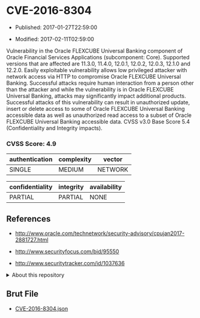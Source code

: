 # CVE-2016-8304

- Published: 2017-01-27T22:59:00

- Modified: 2017-02-11T02:59:00

Vulnerability in the Oracle FLEXCUBE Universal Banking component of Oracle Financial Services Applications (subcomponent: Core). Supported versions that are affected are 11.3.0, 11.4.0, 12.0.1, 12.0.2, 12.0.3, 12.1.0 and 12.2.0. Easily exploitable vulnerability allows low privileged attacker with network access via HTTP to compromise Oracle FLEXCUBE Universal Banking. Successful attacks require human interaction from a person other than the attacker and while the vulnerability is in Oracle FLEXCUBE Universal Banking, attacks may significantly impact additional products. Successful attacks of this vulnerability can result in unauthorized update, insert or delete access to some of Oracle FLEXCUBE Universal Banking accessible data as well as unauthorized read access to a subset of Oracle FLEXCUBE Universal Banking accessible data. CVSS v3.0 Base Score 5.4 (Confidentiality and Integrity impacts).

### CVSS Score: **4.9**

| authentication | complexity | vector |
| --- | --- | --- |
| SINGLE | MEDIUM | NETWORK |

| confidentiality | integrity | availability |
| --- | --- | --- |
| PARTIAL | PARTIAL | NONE |

## References

* http://www.oracle.com/technetwork/security-advisory/cpujan2017-2881727.html

* http://www.securityfocus.com/bid/95550

* http://www.securitytracker.com/id/1037636

<details>
<summary>About this repository</summary> 

  This repository is part of the project [Live Hack CVE](https://github.com/Live-Hack-CVE). Main website can be found [www.live-hack.org](https://www.live-hack.org) 
  
  Made by [Sn0wAlice](https://github.com/Sn0wAlice) for the people that care about security and need to have a feed of the latest CVEs. Hope you enjoy it, don't forget to star the repo and follow me on [Twitter](https://twitter.com/Sn0wAlice) and [Github](https://github.com/Sn0wAlice). And that is my [personnal website](https://www.alice-snow.me/)

  - [Home Page](https://github.com/Live-Hack-CVE)
  - [Framework](https://github.com/Live-Hack-CVE/cve-framework)
  - [CVE database](https://github.com/Live-Hack-CVE/full_database)
  - [Changelog](https://github.com/Live-Hack-CVE/Changelog)
</details>

## Brut File

* [CVE-2016-8304.json](https://raw.githubusercontent.com/Live-Hack-CVE/full_database/main/cves/2016/CVE-2016-8304.json)

